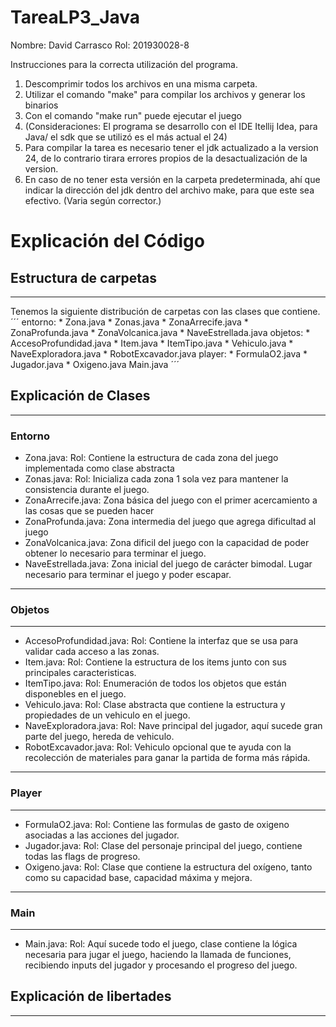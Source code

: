 # TareaLP3_Java
Nombre: David Carrasco
Rol: 201930028-8

Instrucciones para la correcta utilización del programa.
1. Descomprimir todos los archivos en una misma carpeta.
2. Utilizar el comando "make" para compilar los archivos y generar los binarios
3. Con el comando "make run" puede ejecutar el juego
4. (Consideraciones: El programa se desarrollo con el IDE Itellij Idea, para Java/ el sdk que se utilizó es el más actual el 24)
5. Para compilar la tarea es necesario tener el jdk actualizado a la version 24, de lo contrario tirara errores propios de la desactualización de la version.
6. En caso de no tener esta versión en la carpeta predeterminada, ahí que indicar la dirección del jdk dentro del archivo make, para que este sea efectivo. (Varia según corrector.)

# Explicación del Código
## Estructura de carpetas
--- 
Tenemos la siguiente distribución de carpetas con las clases que contiene.
´´´ 
entorno:
    * Zona.java
    * Zonas.java
    * ZonaArrecife.java
    * ZonaProfunda.java
    * ZonaVolcanica.java
    * NaveEstrellada.java
objetos:
    * AccesoProfundidad.java
    * Item.java
    * ItemTipo.java
    * Vehiculo.java
    * NaveExploradora.java
    * RobotExcavador.java
player:
    * FormulaO2.java
    * Jugador.java
    * Oxigeno.java
Main.java
´´´

## Explicación de Clases
---
### Entorno
* Zona.java: Rol: Contiene la estructura de cada zona del juego implementada como clase abstracta
* Zonas.java: Rol: Inicializa cada zona 1 sola vez para mantener la consistencia durante el juego.
* ZonaArrecife.java: Zona básica del juego con el primer acercamiento a las cosas que se pueden hacer
* ZonaProfunda.java: Zona intermedia del juego que agrega dificultad al juego
* ZonaVolcanica.java: Zona dificil del juego con la capacidad de poder obtener lo necesario para terminar el juego.
* NaveEstrellada.java: Zona inicial del juego de carácter bimodal. Lugar necesario para terminar el juego y poder escapar.
---
### Objetos
---
* AccesoProfundidad.java: Rol: Contiene la interfaz que se usa para validar cada acceso a las zonas.
* Item.java: Rol: Contiene la estructura de los items junto con sus principales caracteristicas.
* ItemTipo.java: Rol: Enumeración de todos los objetos que están disponebles en el juego.
* Vehiculo.java: Rol: Clase abstracta que contiene la estructura y propiedades de un vehiculo en el juego.
* NaveExploradora.java: Rol: Nave principal del jugador, aquí sucede gran parte del juego, hereda de vehiculo.
* RobotExcavador.java: Rol: Vehiculo opcional que te ayuda con la recolección de materiales para ganar la partida de forma más rápida.
---
### Player
---
* FormulaO2.java: Rol: Contiene las formulas de gasto de oxigeno asociadas a las acciones del jugador.
* Jugador.java: Rol: Clase del personaje principal del juego, contiene todas las flags de progreso.
* Oxigeno.java: Rol: Clase que contiene la estructura del oxígeno, tanto como su capacidad base, capacidad máxima y mejora.
---
### Main
---
* Main.java: Rol: Aquí sucede todo el juego, clase contiene la lógica necesaria para jugar el juego, haciendo la llamada de funciones, recibiendo inputs del jugador y procesando el progreso del juego.

## Explicación de libertades
---
